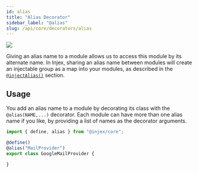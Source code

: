 ```yaml
---
id: alias
title: "Alias Decorator"
sidebar_label: "@alias"
slug: /api/core/decorators/alias
---
```


<img class="decorator-badge" src="https://img.shields.io/badge/Type-Class%20Decorator-blue?style=for-the-badge" />

Giving an alias name to a module allows us to access this module by its alternate name. In Injex, sharing an alias name between modules will create an injectable group as a map into your modules, as described in the [`@injectAlias()`](/docs/api/core/decorators/inject-alias) section.

## Usage

You add an alias name to a module by decorating its class with the `@alias(NAME,...)` decorator. Each module can have more than one alias name if you like, by providing a list of names as the decorator arguments.

```ts {4}
import { define, alias } from "@injex/core";

@define()
@alias("MailProvider")
export class GoogleMailProvider {

}
```